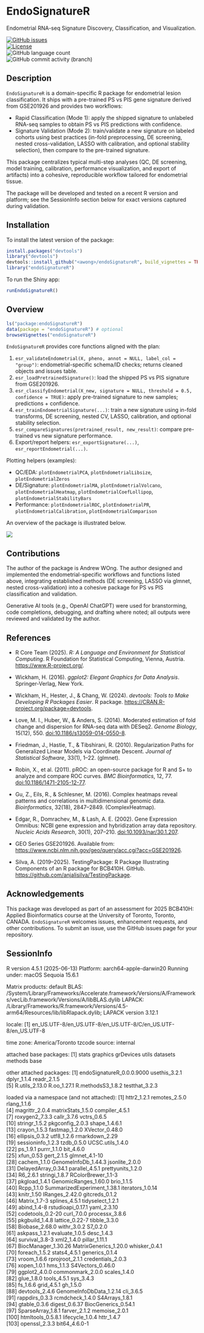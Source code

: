 
<!-- README.md is generated from README.Rmd. Please edit that file -->

# EndoSignatureR

Endometrial RNA-seq Signature Discovery, Classification, and
Visualization.

<!-- badges: start -->

[![GitHub
issues](https://img.shields.io/github/issues/%3Cawong%3E/endoSignatureR)](https://github.com/%3Cawong%3E/endoSignatureR/issues)  
[![License](https://img.shields.io/badge/license-MIT-green)](./LICENSE)  
![GitHub language
count](https://img.shields.io/github/languages/count/%3Cawong%3E/endoSignatureR)  
![GitHub commit activity
(branch)](https://img.shields.io/github/commit-activity/y/%3Cawong%3E/endoSignatureR/main)

<!-- badges: end -->

## Description

`EndoSignatureR` is a domain-specific R package for endometrial lesion
classification. It ships with a pre-trained PS vs PIS gene signature
derived from GSE201926 and provides two workflows:

- Rapid Classification (Mode 1): apply the shipped signature to
  unlabeled RNA-seq samples to obtain PS vs PIS predictions with
  confidence.
- Signature Validation (Mode 2): train/validate a new signature on
  labeled cohorts using best practices (in-fold preprocessing, DE
  screening, nested cross-validation, LASSO with calibration, and
  optional stability selection), then compare to the pre-trained
  signature.

This package centralizes typical multi-step analyses (QC, DE screening,
model training, calibration, performance visualization, and export of
artifacts) into a cohesive, reproducible workflow tailored for
endometrial tissue.

The package will be developed and tested on a recent R version and
platform; see the SessionInfo section below for exact versions captured
during validation.

## Installation

To install the latest version of the package:

``` r
install.packages("devtools")
library("devtools")
devtools::install_github("<awong>/endoSignatureR", build_vignettes = TRUE)
library("endoSignatureR")
```

To run the Shiny app:

``` r
runEndoSignatureR()
```

## Overview

``` r
ls("package:endoSignatureR")
data(package = "endoSignatureR") # optional
browseVignettes("endoSignatureR")
```

`EndoSignatureR` provides core functions aligned with the plan:

1.  `esr_validateEndometrial(X, pheno, annot = NULL, label_col = "group")`:
    endometrial-specific schema/ID checks; returns cleaned objects and
    issues table.
2.  `esr_loadPretrainedSignature()`: load the shipped PS vs PIS
    signature from GSE201926.
3.  `esr_classifyEndometrial(X_new, signature = NULL, threshold = 0.5, confidence = TRUE)`:
    apply pre-trained signature to new samples; predictions +
    confidence.
4.  `esr_trainEndometrialSignature(...)`: train a new signature using
    in-fold transforms, DE screening, nested CV, LASSO, calibration, and
    optional stability selection.
5.  `esr_compareSignatures(pretrained_result, new_result)`: compare
    pre-trained vs new signature performance.
6.  Export/report helpers: `esr_exportSignature(...)`,
    `esr_reportEndometrial(...)`.

Plotting helpers (examples):

- QC/EDA: `plotEndometrialPCA`, `plotEndometrialLibsize`,
  `plotEndometrialZeros`
- DE/Signature: `plotEndometrialMA`, `plotEndometrialVolcano`,
  `plotEndometrialHeatmap`, `plotEndometrialCoefLollipop`,
  `plotEndometrialStabilityBars`
- Performance: `plotEndometrialROC`, `plotEndometrialPR`,
  `plotEndometrialCalibration`, `plotEndometrialComparison`

An overview of the package is illustrated below.

![](./inst/extdata/Workflow.png)

## Contributions

The author of the package is Andrew WOng. The author designed and
implemented the endometrial-specific workflows and functions listed
above, integrating established methods (DE screening, LASSO via glmnet,
nested cross-validation) into a cohesive package for PS vs PIS
classification and validation.

Generative AI tools (e.g., OpenAI ChatGPT) were used for branstorming,
code completions, debugging, and drafting where noted; all outputs were
reviewed and validated by the author.

## References

- R Core Team (2025). *R: A Language and Environment for Statistical
  Computing*. R Foundation for Statistical Computing, Vienna, Austria.
  <https://www.R-project.org/>.

- Wickham, H. (2016). *ggplot2: Elegant Graphics for Data Analysis*.
  Springer-Verlag, New York.

- Wickham, H., Hester, J., & Chang, W. (2024). *devtools: Tools to Make
  Developing R Packages Easier*. R package.
  <https://CRAN.R-project.org/package=devtools>.

- Love, M. I., Huber, W., & Anders, S. (2014). Moderated estimation of
  fold change and dispersion for RNA-seq data with DESeq2. *Genome
  Biology*, 15(12), 550. <doi:10.1186/s13059-014-0550-8>.

- Friedman, J., Hastie, T., & Tibshirani, R. (2010). Regularization
  Paths for Generalized Linear Models via Coordinate Descent. *Journal
  of Statistical Software*, 33(1), 1–22. (glmnet).

- Robin, X., et al. (2011). pROC: an open-source package for R and S+ to
  analyze and compare ROC curves. *BMC Bioinformatics*, 12, 77.
  <doi:10.1186/1471-2105-12-77>.

- Gu, Z., Eils, R., & Schlesner, M. (2016). Complex heatmaps reveal
  patterns and correlations in multidimensional genomic data.
  *Bioinformatics*, 32(18), 2847–2849. (ComplexHeatmap).

- Edgar, R., Domrachev, M., & Lash, A. E. (2002). Gene Expression
  Omnibus: NCBI gene expression and hybridization array data repository.
  *Nucleic Acids Research*, 30(1), 207–210. <doi:10.1093/nar/30.1.207>.

- GEO Series GSE201926. Available from:
  <https://www.ncbi.nlm.nih.gov/geo/query/acc.cgi?acc=GSE201926>.

- Silva, A. (2019–2025). TestingPackage: R Package Illustrating
  Components of an R package for BCB410H. GitHub.
  <https://github.com/anjalisilva/TestingPackage>.

## Acknowledgements

This package was developed as part of an assessment for 2025 BCB410H:
Applied Bioinformatics course at the University of Toronto, Toronto,
CANADA. `EndoSignatureR` welcomes issues, enhancement requests, and
other contributions. To submit an issue, use the GitHub issues page for
your repository.

## SessionInfo

R version 4.5.1 (2025-06-13) Platform: aarch64-apple-darwin20 Running
under: macOS Sequoia 15.6.1

Matrix products: default BLAS:
/System/Library/Frameworks/Accelerate.framework/Versions/A/Frameworks/vecLib.framework/Versions/A/libBLAS.dylib
LAPACK:
/Library/Frameworks/R.framework/Versions/4.5-arm64/Resources/lib/libRlapack.dylib;
LAPACK version 3.12.1

locale: \[1\]
en_US.UTF-8/en_US.UTF-8/en_US.UTF-8/C/en_US.UTF-8/en_US.UTF-8

time zone: America/Toronto tzcode source: internal

attached base packages: \[1\] stats graphics grDevices utils datasets
methods base

other attached packages: \[1\] endoSignatureR_0.0.0.9000 usethis_3.2.1
dplyr_1.1.4 readr_2.1.5  
\[5\] R.utils_2.13.0 R.oo_1.27.1 R.methodsS3_1.8.2 testthat_3.2.3

loaded via a namespace (and not attached): \[1\] httr2_1.2.1
remotes_2.5.0 rlang_1.1.6  
\[4\] magrittr_2.0.4 matrixStats_1.5.0 compiler_4.5.1  
\[7\] roxygen2_7.3.3 callr_3.7.6 vctrs_0.6.5  
\[10\] stringr_1.5.2 pkgconfig_2.0.3 shape_1.4.6.1  
\[13\] crayon_1.5.3 fastmap_1.2.0 XVector_0.48.0  
\[16\] ellipsis_0.3.2 utf8_1.2.6 rmarkdown_2.29  
\[19\] sessioninfo_1.2.3 tzdb_0.5.0 UCSC.utils_1.4.0  
\[22\] ps_1.9.1 purrr_1.1.0 bit_4.6.0  
\[25\] xfun_0.53 gert_2.1.5 glmnet_4.1-10  
\[28\] cachem_1.1.0 GenomeInfoDb_1.44.3 jsonlite_2.0.0  
\[31\] DelayedArray_0.34.1 parallel_4.5.1 prettyunits_1.2.0  
\[34\] R6_2.6.1 stringi_1.8.7 RColorBrewer_1.1-3  
\[37\] pkgload_1.4.1 GenomicRanges_1.60.0 brio_1.1.5  
\[40\] Rcpp_1.1.0 SummarizedExperiment_1.38.1 iterators_1.0.14  
\[43\] knitr_1.50 IRanges_2.42.0 gitcreds_0.1.2  
\[46\] Matrix_1.7-3 splines_4.5.1 tidyselect_1.2.1  
\[49\] abind_1.4-8 rstudioapi_0.17.1 yaml_2.3.10  
\[52\] codetools_0.2-20 curl_7.0.0 processx_3.8.6  
\[55\] pkgbuild_1.4.8 lattice_0.22-7 tibble_3.3.0  
\[58\] Biobase_2.68.0 withr_3.0.2 S7_0.2.0  
\[61\] askpass_1.2.1 evaluate_1.0.5 desc_1.4.3  
\[64\] survival_3.8-3 xml2_1.4.0 pillar_1.11.1  
\[67\] BiocManager_1.30.26 MatrixGenerics_1.20.0 whisker_0.4.1  
\[70\] foreach_1.5.2 stats4_4.5.1 generics_0.1.4  
\[73\] vroom_1.6.6 rprojroot_2.1.1 credentials_2.0.3  
\[76\] xopen_1.0.1 hms_1.1.3 S4Vectors_0.46.0  
\[79\] ggplot2_4.0.0 commonmark_2.0.0 scales_1.4.0  
\[82\] glue_1.8.0 tools_4.5.1 sys_3.4.3  
\[85\] fs_1.6.6 grid_4.5.1 gh_1.5.0  
\[88\] devtools_2.4.6 GenomeInfoDbData_1.2.14 cli_3.6.5  
\[91\] rappdirs_0.3.3 rcmdcheck_1.4.0 S4Arrays_1.8.1  
\[94\] gtable_0.3.6 digest_0.6.37 BiocGenerics_0.54.1  
\[97\] SparseArray_1.8.1 farver_2.1.2 memoise_2.0.1  
\[100\] htmltools_0.5.8.1 lifecycle_1.0.4 httr_1.4.7  
\[103\] openssl_2.3.3 bit64_4.6.0-1
